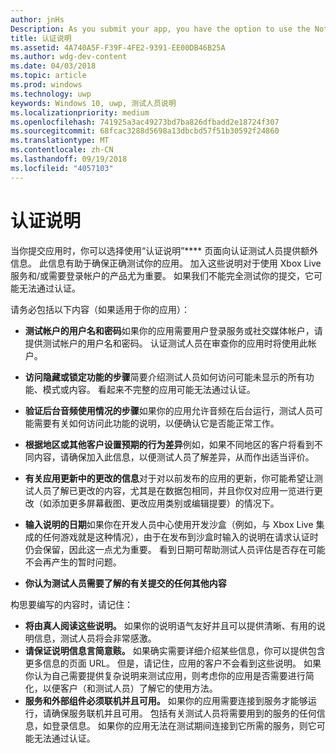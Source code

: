 ```yaml
---
author: jnHs
Description: As you submit your app, you have the option to use the Notes for certification page to provide additional info to the certification testers. This info can help ensure that your app is tested correctly.
title: 认证说明
ms.assetid: 4A740A5F-F39F-4FE2-9391-EE00DB46B25A
ms.author: wdg-dev-content
ms.date: 04/03/2018
ms.topic: article
ms.prod: windows
ms.technology: uwp
keywords: Windows 10, uwp, 测试人员说明
ms.localizationpriority: medium
ms.openlocfilehash: 741925a3ac49273bd7ba826dfbadd2e18724f307
ms.sourcegitcommit: 68fcac3288d5698a13dbcbd57f51b30592f24860
ms.translationtype: MT
ms.contentlocale: zh-CN
ms.lasthandoff: 09/19/2018
ms.locfileid: "4057103"
---
```

# <a name="notes-for-certification"></a>认证说明


当你提交应用时，你可以选择使用“认证说明”**** 页面向认证测试人员提供额外信息。 此信息有助于确保正确测试你的应用。 加入这些说明对于使用 Xbox Live 服务和/或需要登录帐户的产品尤为重要。 如果我们不能完全测试你的提交，它可能无法通过认证。

请务必包括以下内容（如果适用于你的应用）：

-   **测试帐户的用户名和密码**如果你的应用需要用户登录服务或社交媒体帐户，请提供测试帐户的用户名和密码。 认证测试人员在审查你的应用时将使用此帐户。

-   **访问隐藏或锁定功能的步骤**简要介绍测试人员如何访问可能未显示的所有功能、模式或内容。 看起来不完整的应用可能无法通过认证。

-   **验证后台音频使用情况的步骤**如果你的应用允许音频在后台运行，测试人员可能需要有关如何访问此功能的说明，以便确认它是否能正常工作。

-  **根据地区或其他客户设置预期的行为差异**例如，如果不同地区的客户将看到不同内容，请确保加入此信息，以便测试人员了解差异，从而作出适当评价。

-   **有关应用更新中的更改的信息**对于对以前发布的应用的更新，你可能希望让测试人员了解已更改的内容，尤其是在数据包相同，并且你仅对应用一览进行更改（如添加更多屏幕截图、更改应用类别或编辑提要）的情况下。

-   **输入说明的日期**如果你在开发人员中心使用开发沙盒（例如，与 Xbox Live 集成的任何游戏就是这种情况），由于在发布到沙盒时输入的说明在请求认证时仍会保留，因此这一点尤为重要。 看到日期可帮助测试人员评估是否存在可能不会再产生的暂时问题。

-  **你认为测试人员需要了解的有关提交的任何其他内容**

构思要编写的内容时，请记住：

-   **将由真人阅读这些说明。** 如果你的说明语气友好并且可以提供清晰、有用的说明信息，测试人员将会非常感激。
-   **请保证说明信息言简意赅。** 如果确实需要详细介绍某些信息，你可以提供包含更多信息的页面 URL。 但是，请记住，应用的客户不会看到这些说明。 如果你认为自己需要提供复杂说明来测试应用，则考虑你的应用是否需要进行简化，以便客户（和测试人员）了解它的使用方法。
-   **服务和外部组件必须联机并且可用。** 如果你的应用需要连接到服务才能够运行，请确保服务联机并且可用。 包括有关测试人员将需要用到的服务的任何信息，如登录信息。 如果你的应用无法在测试期间连接到它所需的服务，则它可能无法通过认证。

 

 




